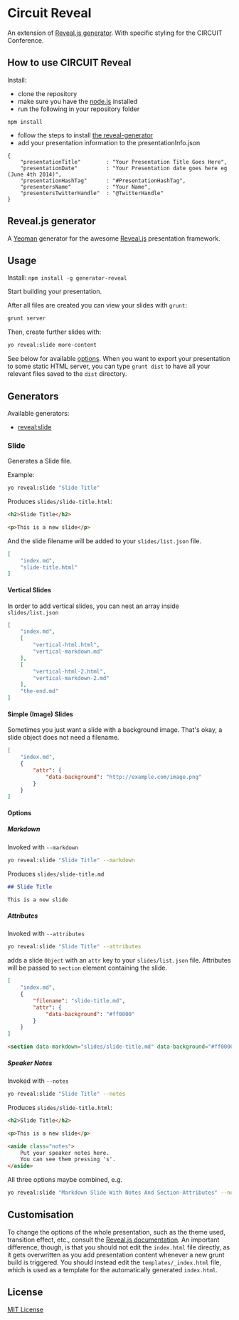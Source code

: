 # Circuit Reveal

An extension of [Reveal.js generator](https://github.com/slara/generator-reveal). With specific styling for the CIRCUIT Conference.

## How to use CIRCUIT Reveal

Install:
* clone the repository
* make sure you have the [node.js](http://nodejs.org/) installed
* run the following in your repository folder
```
npm install
```
* follow the steps to install [the reveal-generator](#usage)
* add your presentation information to the presentationInfo.json

```
{
    "presentationTitle"        : "Your Presentation Title Goes Here",
    "presentationDate"         : "Your Presentation date goes here eg (June 4th 2014)",
    "presentationHashTag"      : "#PresentationHashTag",
    "presentersName"           : "Your Name",
    "presentersTwitterHandle"  : "@TwitterHandle"
}
```

## Reveal.js generator

A [Yeoman](http://yeoman.io) generator for the awesome [Reveal.js](http://lab.hakim.se/reveal-js/) presentation framework.

## Usage

Install:  `npm install -g generator-reveal`

Start building your presentation.

After all files are created you can view your slides with `grunt`:

```bash
grunt server
```

Then, create further slides with:

```bash
yo reveal:slide more-content
```

See below for available [options](#options). When you want to export your presentation to some static HTML server, you can type `grunt dist` to have all your relevant files saved to the `dist` directory.

## Generators

Available generators:

* [reveal:slide](#slide)

### Slide
Generates a Slide file.

Example:
```bash
yo reveal:slide "Slide Title"
```

Produces `slides/slide-title.html`:

```html
<h2>Slide Title</h2>

<p>This is a new slide</p>
```

And the slide filename will be added to your `slides/list.json` file.

```json
[
    "index.md",
    "slide-title.html"
]
```

#### Vertical Slides

In order to add vertical slides, you can nest an array inside `slides/list.json`

```json
[
    "index.md",
    [
        "vertical-html.html",
        "vertical-markdown.md"
    ],
    [
        "vertical-html-2.html",
        "vertical-markdown-2.md"
    ],
    "the-end.md"
]
```

#### Simple (Image) Slides

Sometimes you just want a slide with a background image. That's okay, a slide object does not need a filename.

```json
[
    "index.md",
    {
        "attr": {
            "data-background": "http://example.com/image.png"
        }
    }
]
```

#### Options

##### Markdown

Invoked with `--markdown`

```bash
yo reveal:slide "Slide Title" --markdown
```

Produces `slides/slide-title.md`


```markdown
## Slide Title

This is a new slide
```

##### Attributes

Invoked with `--attributes`

```bash
yo reveal:slide "Slide Title" --attributes
```

adds a slide `Object` with an `attr` key to your `slides/list.json` file. Attributes will be passed to `section` element containing the slide.

```json
[
    "index.md",
    {
        "filename": "slide-title.md",
        "attr": {
            "data-background": "#ff0000"
        }
    }
]
```

```html
<section data-markdown="slides/slide-title.md" data-background="#ff0000"></section>
```

##### Speaker Notes

Invoked with `--notes`

```bash
yo reveal:slide "Slide Title" --notes
```

Produces `slides/slide-title.html`:

```html
<h2>Slide Title</h2>

<p>This is a new slide</p>

<aside class="notes">
    Put your speaker notes here.
    You can see them pressing 's'.
</aside>
```

All three options maybe combined, e.g.

```bash
yo reveal:slide "Markdown Slide With Notes And Section-Attributes" --notes --attributes --markdown
```

## Customisation

To change the options of the whole presentation, such as the theme used, transition 
effect, etc., consult the [Reveal.js documentation](https://github.com/hakimel/reveal.js#readme).
An important difference, though, is that you should not edit the `index.html`
file directly, as it gets overwritten as you add presentation content whenever a new grunt build is triggered. You should instead edit the `templates/_index.html` file, which is used as a template for the automatically generated `index.html`.

## License
[MIT License](http://en.wikipedia.org/wiki/MIT_License)
